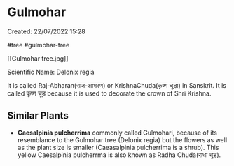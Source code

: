 # Gulmohar

Created: 22/07/2022 15:28

#tree #gulmohar-tree

[[Gulmohar tree.jpg]]

Scientific Name: Delonix regia

It is called Raj-Abharan(राज-आभरण) or KrishnaChuda(कृष्ण चूडा) in Sanskrit. It is called कृष्ण चूड because it is used to decorate the crown of Shri Krishna.

## Similar Plants
- **Caesalpinia pulcherrima** commonly called Gulmohari, because of its resemblance to the Gulmohar tree (Delonix regia) but the flowers as well as the plant size is smaller (Caeasalpinia pulcherrima is a shrub). This yellow Caesalpinia pulcherrma is also known as Radha Chuda(राधा चूड).